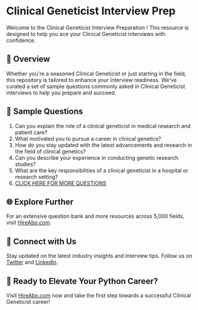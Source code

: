 # Clinical Geneticist Interview Prep

Welcome to the Clinical Geneticist Interview Preparation ! This resource is designed to help you ace your Clinical Geneticist interviews with confidence.

## 🚀 Overview

Whether you're a seasoned Clinical Geneticist or just starting in the field, this repository is tailored to enhance your interview readiness. We've curated a set of sample questions commonly asked in Clinical Geneticist interviews to help you prepare and succeed.

## 📝 Sample Questions

1. Can you explain the role of a clinical geneticist in medical research and patient care?
2. What motivated you to pursue a career in clinical genetics?
3. How do you stay updated with the latest advancements and research in the field of clinical genetics?
4. Can you describe your experience in conducting genetic research studies?
5. What are the key responsibilities of a clinical geneticist in a hospital or research setting?
6. [CLICK HERE FOR MORE QUESTIONS](https://hireabo.com/job/2_3_24/Clinical%20Geneticist)

## 🌐 Explore Further

For an extensive question bank and more resources across 5,000 fields, visit [HireAbo.com](https://www.hireabo.com).

## 📱 Connect with Us

Stay updated on the latest industry insights and interview tips. Follow us on [Twitter](https://twitter.com/hireabo) and [LinkedIn](https://www.linkedin.com/in/hire-abo-3609972a8/).

## 🚀 Ready to Elevate Your Python Career?

Visit [HireAbo.com](https://www.hireabo.com) now and take the first step towards a successful Clinical Geneticist career!